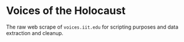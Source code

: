 # Voices of the Holocaust

The raw web scrape of `voices.iit.edu` for scripting purposes and data extraction and cleanup.

